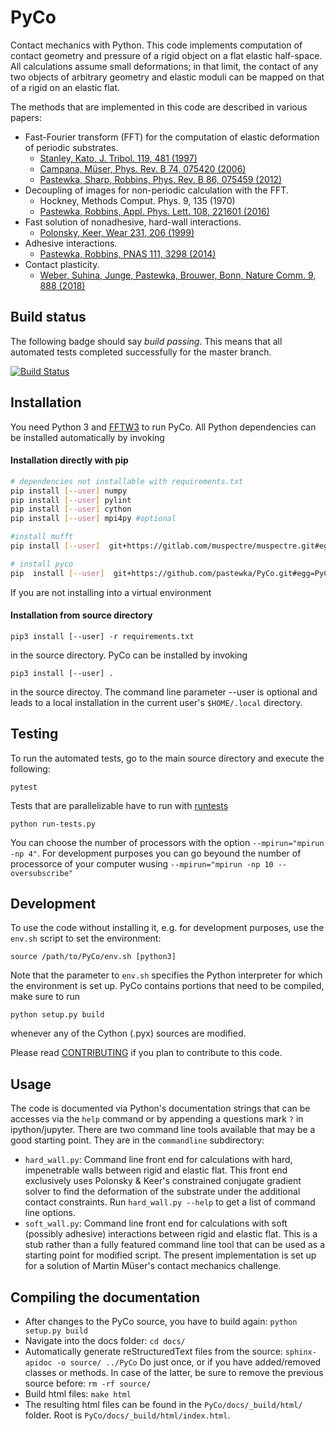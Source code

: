 PyCo
====

Contact mechanics with Python. This code implements computation of contact geometry and pressure of a rigid object on a flat elastic half-space. All calculations assume small deformations; in that limit, the contact of any two objects of arbitrary geometry and elastic moduli can be mapped on that of a rigid on an elastic flat.

The methods that are implemented in this code are described in various papers:

- Fast-Fourier transform (FFT) for the computation of elastic deformation of periodic substrates.
    - [Stanley, Kato, J. Tribol. 119, 481 (1997)](https://doi.org/10.1115/1.2833523)
    - [Campana, Müser, Phys. Rev. B 74, 075420 (2006)](https://doi.org/10.1103/PhysRevB.74.075420)
    - [Pastewka, Sharp, Robbins, Phys. Rev. B 86, 075459 (2012)](https://doi.org/10.1103/PhysRevB.86.075459)
- Decoupling of images for non-periodic calculation with the FFT.
    - Hockney, Methods Comput. Phys. 9, 135 (1970)
    - [Pastewka, Robbins, Appl. Phys. Lett. 108, 221601 (2016)](https://doi.org/10.1063/1.4950802)
- Fast solution of nonadhesive, hard-wall interactions.
    - [Polonsky, Keer, Wear 231, 206 (1999)](https://doi.org/10.1016/S0043-1648(99)00113-1)
- Adhesive interactions.
    - [Pastewka, Robbins, PNAS 111, 3298 (2014)](https://doi.org/10.1073/pnas.1320846111)
- Contact plasticity.
    - [Weber, Suhina, Junge, Pastewka, Brouwer, Bonn, Nature Comm. 9, 888 (2018)](https://doi.org/10.1038/s41467-018-02981-y)

Build status
------------

The following badge should say _build passing_. This means that all automated tests completed successfully for the master branch.

[![Build Status](https://travis-ci.com/pastewka/PyCo.svg?token=NoUEfXFkhDQgj5AmLB27&branch=master)](https://travis-ci.com/pastewka/PyCo)

Installation
------------

You need Python 3 and [FFTW3](http://www.fftw.org/) to run PyCo. All Python dependencies can be installed automatically by invoking

#### Installation directly with pip

```bash
# dependencies not installable with requirements.txt
pip install [--user] numpy
pip install [--user] pylint
pip install [--user] cython
pip install [--user] mpi4py #optional

#install mufft
pip install [--user]  git+https://gitlab.com/muspectre/muspectre.git#egg=libmufft

# install pyco
pip  install [--user]  git+https://github.com/pastewka/PyCo.git#egg=PyCo
```
If you are not installing into a virtual environment 


#### Installation from source directory 

```pip3 install [--user] -r requirements.txt```

in the source directory. PyCo can be installed by invoking

```pip3 install [--user] .```

in the source directoy. The command line parameter --user is optional and leads to a local installation in the current user's `$HOME/.local` directory.


Testing
-------

To run the automated tests, go to the main source directory and execute the following:

```
pytest
```

Tests that are parallelizable have to run with [runtests](https://github.com/AntoineSIMTEK/runtests)
```
python run-tests.py 
``` 

You can choose the number of processors with the option `--mpirun="mpirun -np 4"`. For development purposes you can go beyound the number of processorce of your computer wusing `--mpirun="mpirun -np 10 --oversubscribe"`


Development
-----------

To use the code without installing it, e.g. for development purposes, use the `env.sh` script to set the environment:

```source /path/to/PyCo/env.sh [python3]```

Note that the parameter to `env.sh` specifies the Python interpreter for which the environment is set up. PyCo contains portions that need to be compiled, make sure to run

```python setup.py build```

whenever any of the Cython (.pyx) sources are modified.

Please read [CONTRIBUTING](CONTRIBUTING.md) if you plan to contribute to this code.

Usage
-----

The code is documented via Python's documentation strings that can be accesses via the `help` command or by appending a questions mark `?` in ipython/jupyter. There are two command line tools available that may be a good starting point. They are in the `commandline` subdirectory:

- `hard_wall.py`: Command line front end for calculations with hard, impenetrable walls between rigid and elastic flat. This front end exclusively uses Polonsky & Keer's constrained conjugate gradient solver to find the deformation of the substrate under the additional contact constraints. Run `hard_wall.py --help` to get a list of command line options.
- `soft_wall.py`: Command line front end for calculations with soft (possibly adhesive) interactions between rigid and elastic flat. This is a stub rather than a fully featured command line tool that can be used as a starting point for modified script. The present implementation is set up for a solution of Martin Müser's contact mechanics challenge.

Compiling the documentation
---------------------------

- After changes to the PyCo source, you have to build again: ```python setup.py build```
- Navigate into the docs folder: ```cd docs/``` 
- Automatically generate reStructuredText files from the source: ```sphinx-apidoc -o source/ ../PyCo``` 
Do just once, or if you have added/removed classes or methods. In case of the latter, be sure to remove the previous source before: ```rm -rf source/```
- Build html files: ```make html```
- The resulting html files can be found in the ```PyCo/docs/_build/html/``` folder. Root is ```PyCo/docs/_build/html/index.html```.

